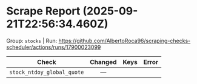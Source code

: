 # Scrape Report (2025-09-21T22:56:34.460Z)

Group: `stocks`  |  Run: https://github.com/AlbertoRoca96/scraping-checks-scheduler/actions/runs/17900023099

| Check | Changed | Keys | Error |
|---|:---:|:--|:--|
| `stock_ntdoy_global_quote` | — |  |  |
